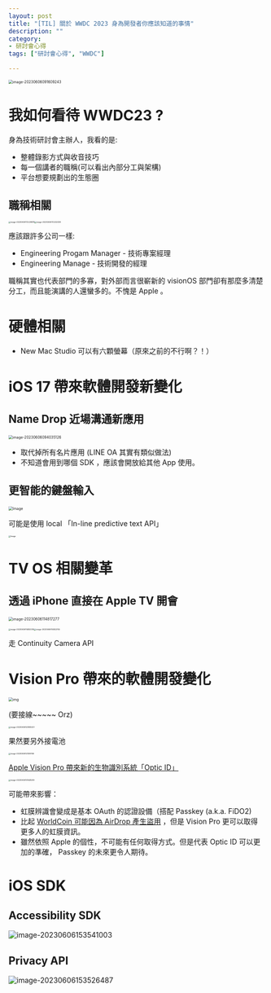 ```yaml
---
layout: post
title: "[TIL] 關於 WWDC 2023 身為開發者你應該知道的事情"
description: ""
category: 
- 研討會心得
tags: ["研討會心得", "WWDC"]

---
```


<img src="../images/2022/image-20230606091609243.png" alt="image-20230606091609243" style="zoom:50%;" />





# 我如何看待 WWDC23 ?

身為技術研討會主辦人，我看的是:

-  整體錄影方式與收音技巧
- 每一個講者的職稱(可以看出內部分工與架構)
- 平台想要規劃出的生態圈



## 職稱相關

<img src="../images/2022/image-20230606172229878.png" alt="image-20230606172229878" style="zoom:25%;" /><img src="../images/2022/image-20230606172232338.png" alt="image-20230606172232338" style="zoom:25%;" />

應該跟許多公司一樣:

- Engineering Progam Manager -  技術專案經理
- Engineering Manage - 技術開發的經理

職稱其實也代表部門的多寡，對外部而言很嶄新的 visionOS 部門卻有那麼多清楚分工，而且能演講的人還蠻多的。不愧是 Apple 。



# 硬體相關

- New Mac Studio 可以有六顆螢幕（原來之前的不行啊？！）



# iOS 17 帶來軟體開發新變化

## Name Drop 近場溝通新應用

<img src="../images/2022/image-20230606094035126.png" alt="image-20230606094035126" style="zoom:50%;" />

- 取代掉所有名片應用  (LINE OA 其實有類似做法)
- 不知道會用到哪個 SDK ，應該會開放給其他 App 使用。

## 更智能的鍵盤輸入

<img src="../images/2022/Fx4FSq7agAcNbt-.jpeg" alt="Image" style="zoom:50%;" />

可能是使用 local 「In-line predictive text API」

<img src="../images/2022/Fx5KdSaXsAEbLut.jpeg" alt="Image" style="zoom:25%;" />



# TV OS 相關變革

## 透過 iPhone 直接在 Apple TV 開會

<img src="../images/2022/image-20230606114817277.png" alt="image-20230606114817277" style="zoom:50%;" />

<img src="../images/2022/image-20230606114820316.png" alt="image-20230606114820316" style="zoom:25%;" /><img src="../images/2022/image-20230606114822745.png" alt="image-20230606114822745" style="zoom:25%;" />

走 Continuity Camera API



# Vision Pro 帶來的軟體開發變化

<img src="../images/2022/1ff61211-3c75-459c-a1fc-f34dd00423dd.jpeg" alt="img" style="zoom:50%;" />

(要接線~~~~~  Orz)

<img src="../images/2022/image-20230606120805201.png" alt="image-20230606120805201" style="zoom:25%;" />

果然要另外接電池

<img src="../images/2022/image-20230606121309156.png" alt="image-20230606121309156" style="zoom:25%;" />



[Apple Vision Pro 帶來新的生物識別系統「Optic ID」](https://chinese.engadget.com/apple-vision-pro-headset-will-use-your-eyes-to-sign-in-with-optic-id-193956176.html)

<img src="../images/2022/image-20230606151548290.png" alt="image-20230606151548290" style="zoom:25%;" />

可能帶來影響：

- 虹膜辨識會變成是基本 OAuth 的認證設備（搭配 Passkey (a.k.a. FiDO2)
- 比起 [WorldCoin 可能因為 AirDrop 產生盜用](https://abmedia.io/worldcoin-iris-black-market) ，但是 Vision Pro 更可以取得更多人的虹膜資訊。 
- 雖然依照 Apple 的個性，不可能有任何取得方式。但是代表 Optic ID 可以更加的準確， Passkey 的未來更令人期待。



# iOS SDK

## Accessibility SDK

![image-20230606153541003](../images/2022/image-20230606153541003.png) 

## Privacy API

![image-20230606153526487](../images/2022/image-20230606153526487.png)
